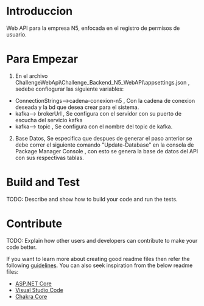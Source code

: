 # Introduccion 

Web API para la empresa N5, enfocada en el registro de permisos de usuario.

# Para Empezar

1. En el archivo ChallengeWebApi\Challenge_Backend_N5_WebAPI\appsettings.json , sedebe confiogurar las siguiente variables:
  * ConnectionStrings-->cadena-conexion-n5 , Con la cadena de conexion deseada y la bd que desea crear para el sistema.
  * kafka--> brokerUrl , Se configura con el servidor con su puerto de escucha del servicio kafka
  * kafka--> topic , Se configura con el nombre del topic de kafka.
  
2. Base Datos, Se especifica que despues de generar el paso anterior se debe correr el siguiente comando "Update-Database" en la consola de Package Manager Console , con esto se genera la base de datos del API con sus respectivas tablas.



# Build and Test
TODO: Describe and show how to build your code and run the tests. 

# Contribute
TODO: Explain how other users and developers can contribute to make your code better. 

If you want to learn more about creating good readme files then refer the following [guidelines](https://docs.microsoft.com/en-us/azure/devops/repos/git/create-a-readme?view=azure-devops). You can also seek inspiration from the below readme files:
- [ASP.NET Core](https://github.com/aspnet/Home)
- [Visual Studio Code](https://github.com/Microsoft/vscode)
- [Chakra Core](https://github.com/Microsoft/ChakraCore)

